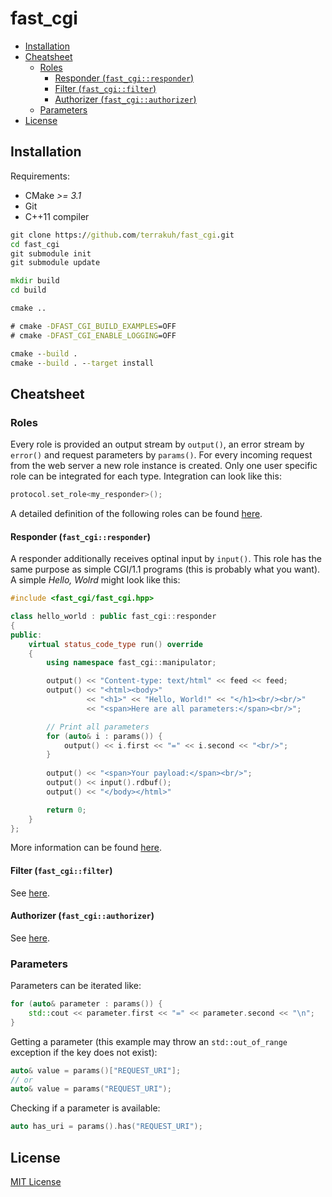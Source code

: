 # fast_cgi

- [Installation](#installation)
- [Cheatsheet](#cheatsheet)
  - [Roles](#roles)
    - [Responder (`fast_cgi::responder`)](#responder-fast_cgiresponder)
    - [Filter (`fast_cgi::filter`)](#filter-fast_cgifilter)
    - [Authorizer (`fast_cgi::authorizer`)](#authorizer-fast_cgiauthorizer)
  - [Parameters](#parameters)
- [License](#license)

## Installation

Requirements:

- CMake *>= 3.1*
- Git
- C++11 compiler

```cmd
git clone https://github.com/terrakuh/fast_cgi.git
cd fast_cgi
git submodule init
git submodule update

mkdir build
cd build

cmake ..

# cmake -DFAST_CGI_BUILD_EXAMPLES=OFF
# cmake -DFAST_CGI_ENABLE_LOGGING=OFF

cmake --build .
cmake --build . --target install
```

## Cheatsheet

### Roles

Every role is provided an output stream by `output()`, an error stream by `error()` and request parameters by `params()`. For every incoming request from the web server a new role instance is created. Only one user specific role can be integrated for each type. Integration can look like this:

```cpp
protocol.set_role<my_responder>();
```

A detailed definition of the following roles can be found [here](https://fastcgi-archives.github.io/FastCGI_Specification.html#S6.1).

#### Responder (`fast_cgi::responder`)

A responder additionally receives optinal input by `input()`. This role has the same purpose as simple CGI/1.1 programs (this is probably what you want). A simple *Hello, Wolrd* might look like this:

```cpp
#include <fast_cgi/fast_cgi.hpp>

class hello_world : public fast_cgi::responder
{
public:
    virtual status_code_type run() override
    {
        using namespace fast_cgi::manipulator;

        output() << "Content-type: text/html" << feed << feed;
        output() << "<html><body>"
                 << "<h1>" << "Hello, World!" << "</h1><br/><br/>"
                 << "<span>Here are all parameters:</span><br/>";

        // Print all parameters
        for (auto& i : params()) {
            output() << i.first << "=" << i.second << "<br/>";
        }
        
        output() << "<span>Your payload:</span><br/>";
        output() << input().rdbuf();
        output() << "</body></html>"

        return 0;
    }
};
```

More information can be found [here](https://fastcgi-archives.github.io/FastCGI_Specification.html#S6.2).

#### Filter (`fast_cgi::filter`)

See [here](https://fastcgi-archives.github.io/FastCGI_Specification.html#S6.4).

#### Authorizer (`fast_cgi::authorizer`)

See [here](https://fastcgi-archives.github.io/FastCGI_Specification.html#S6.3).

### Parameters

Parameters can be iterated like:

```cpp
for (auto& parameter : params()) {
    std::cout << parameter.first << "=" << parameter.second << "\n";
}
```

Getting a parameter (this example may throw an `std::out_of_range` exception if the key does not exist):

```cpp
auto& value = params()["REQUEST_URI"];
// or
auto& value = params("REQUEST_URI");
```

Checking if a parameter is available:

```cpp
auto has_uri = params().has("REQUEST_URI");
```

## License

[MIT License](https://github.com/terrakuh/fast_cgi/blob/master/LICENSE)
